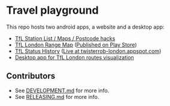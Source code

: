 # Travel playground

This repo hosts two android apps, a website and a desktop app:

* [TfL Station List / Maps / Postcode hacks](android/app/full)
* [TfL London Range Map](android/app/range) ([Published on Play Store](https://play.google.com/store/apps/details?id=net.twisterrob.blt.range))
* [TfL Status History](web/status-history) ([Live at twisterrob-london.appspot.com](https://twisterrob-london.appspot.com/LineStatusHistory?current=true&errors=false))
* [Desktop app for TfL London routes visualization](desktop/routes)

## Contributors

* See [DEVELOPMENT.md](docs/DEVELOPMENT.md) for more info.
* See [RELEASING.md](docs/RELEASING.md) for more info.
